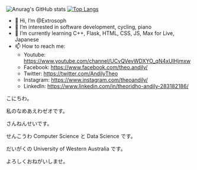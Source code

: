 ![Anurag's GitHub stats](https://github-readme-stats.vercel.app/api?username=Extrosoph&show_icons=true&theme=tokyonight)
[![Top Langs](https://github-readme-stats.vercel.app/api/top-langs/?username=Extrosoph)](https://github.com/anuraghazra/github-readme-stats)


* 👋 Hi, I’m @Extrosoph
* 👀 I’m interested in software development, cycling, piano
* 🌱 I’m currently learning C++, Flask, HTML, CSS, JS, Max for Live, Japanese
* 📫 How to reach me:
  * Youtube: https://www.youtube.com/channel/UCvQVevWDXYO_qN4xUIHjmxw
  * Facebook: https://www.facebook.com/theo.andily/
  * Twitter: https://twitter.com/AndilyTheo
  * Instagram: https://www.instagram.com/theoandily/
  * LinkedIn: https://www.linkedin.com/in/theoridho-andily-283182186/

こにちわ。

私のなめあえわゼオです。

さんねんせいです。

せんこうわ Computer Science と Data Science です。

だいがくの University of Western Australia です。

よろしくおねがいしませ。

<!---
Extrosoph/Extrosoph is a ✨ special ✨ repository because its `README.md` (this file) appears on your GitHub profile.
You can click the Preview link to take a look at your changes.
--->
